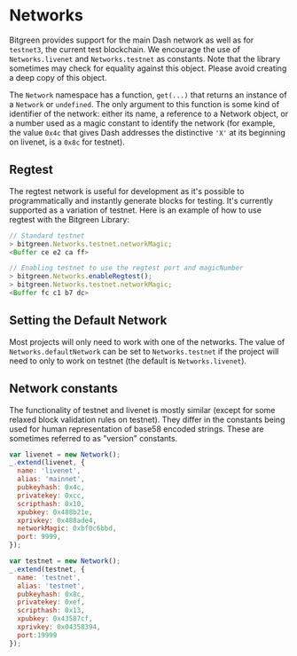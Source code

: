 # Networks
Bitgreen provides support for the main Dash network as well as for `testnet3`, the current test blockchain. We encourage the use of `Networks.livenet` and `Networks.testnet` as constants. Note that the library sometimes may check for equality against this object. Please avoid creating a deep copy of this object.

The `Network` namespace has a function, `get(...)` that returns an instance of a `Network` or `undefined`. The only argument to this function is some kind of identifier of the network: either its name, a reference to a Network object, or a number used as a magic constant to identify the network (for example, the value `0x4c` that gives Dash addresses the distinctive `'X'` at its beginning on livenet, is a `0x8c` for testnet).

## Regtest

The regtest network is useful for development as it's possible to programmatically and instantly generate blocks for testing. It's currently supported as a variation of testnet. Here is an example of how to use regtest with the Bitgreen Library:

```js
// Standard testnet
> bitgreen.Networks.testnet.networkMagic;
<Buffer ce e2 ca ff>
```

```js
// Enabling testnet to use the regtest port and magicNumber
> bitgreen.Networks.enableRegtest();
> bitgreen.Networks.testnet.networkMagic;
<Buffer fc c1 b7 dc>
```

## Setting the Default Network
Most projects will only need to work with one of the networks. The value of `Networks.defaultNetwork` can be set to `Networks.testnet` if the project will need to only to work on testnet (the default is `Networks.livenet`).

## Network constants
The functionality of testnet and livenet is mostly similar (except for some relaxed block validation rules on testnet). They differ in the constants being used for human representation of base58 encoded strings. These are sometimes referred to as "version" constants.

```javascript
var livenet = new Network();
_.extend(livenet, {
  name: 'livenet',
  alias: 'mainnet',
  pubkeyhash: 0x4c,
  privatekey: 0xcc,
  scripthash: 0x10,
  xpubkey: 0x488b21e,
  xprivkey: 0x488ade4,
  networkMagic: 0xbf0c6bbd,
  port: 9999,
});

var testnet = new Network();
_.extend(testnet, {
  name: 'testnet',
  alias: 'testnet',
  pubkeyhash: 0x8c,
  privatekey: 0xef,
  scripthash: 0x13,
  xpubkey: 0x43587cf,
  xprivkey: 0x04358394,
  port:19999
});
```
